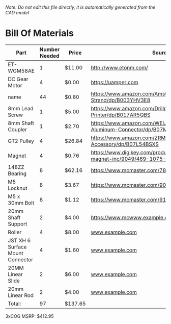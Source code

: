 ###### Note: Do not edit this file directly, it is automatically generated from the CAD model 
# Bill Of Materials 
 |Part|Number Needed|Price|Source| 
 |----|----------|-----|-----|
|ET-WGM58AE|1|$11.00|http://www.etonm.com/|
|DC Gear Motor|4|$0.00|https://uamper.com|
|name|44|$0.80|https://www.amazon.com/Amsteel-Blue-64-Rope-Strand/dp/B003YHV3E8|
|8mm Lead Screw|1|$5.00|https://www.amazon.com/Drillpro-400mm-Lead-Screw-Printer/dp/B017AR5QBS|
|8mm Shaft Coupler|1|$2.70|https://www.amazon.com/WEIJ-Coupling-Diameter-Aluminum-Connector/dp/B07MBGP5BP|
|GT2 Pulley|4|$26.84|https://www.amazon.com/ZRM-Timing-Pulley-Printer-Accessory/dp/B07L54BSXS|
|Magnet|4|$0.76|https://www.digikey.com/product-detail/en/radial-magnet-inc/9049/469-1075-ND/6030786|
|148ZZ Bearing|8|$62.16|https://www.mcmaster.com/7804k116|
|M5 Locknut|8|$3.67|https://www.mcmaster.com/90576a104|
|M5 x 30mm Bolt|8|$1.12|https://www.mcmaster.com/91239a236|
|20mm Shaft Support|2|$4.00|https://www.mcwww.example.commaster.com/62645k42|
|Roller|4|$8.00|www.example.com|
|JST XH 6 Surface Mount Connector|4|$1.60|www.example.com|
|20MM Linear Slide|2|$6.00|www.example.com|
|20mm Linear Rod|2|$4.00|www.example.com|
|Total: |97|$137.65| |

 3xCOG MSRP: $412.95